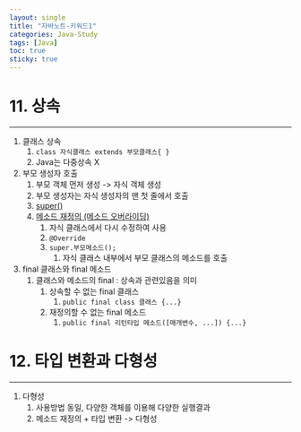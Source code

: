 ```yaml
---
layout: single
title: "자바노트-키워드1" 
categories: Java-Study
tags: [Java]
toc: true
sticky: true
---
```

# 11. 상속
---
1. 클래스 상속
	1. `class 자식클래스 extends 부모클래스{ }`
	2. Java는 다중상속 X
2. 부모 생성자 호출
	1. 부모 객체 먼저 생성 -> 자식 객체 생성
	2. 부모 생성자는 자식 생성자의 맨 첫 줄에서 호출
	3. [super()](https://m1nkyu.github.io/super()/)
	4. [메소드 재정의 (메소드 오버라이딩)](https://m1nkyu.github.io/%EB%A9%94%EC%86%8C%EB%93%9C-%EC%9E%AC%EC%A0%95%EC%9D%98-(%EB%A9%94%EC%86%8C%EB%93%9C-%EC%98%A4%EB%B2%84%EB%9D%BC%EC%9D%B4%EB%94%A9)/)
		1. 자식 클래스에서 다시 수정하여 사용
		2. `@Override`
		3. `super.부모메소드();`
			1. 자식 클래스 내부에서 부모 클래스의 메소드를 호출
3. final 클래스와 final 메소드
	1. 클래스와 메소드의 final : 상속과 관련있음을 의미
		1. 상속할 수 없는 final 클래스
			1. `public final class 클래스 {...}`
		2. 재정의할 수 없는 final 메소드
			1. `public final 리턴타입 메소드([매개변수, ...]) {...}`

# 12. 타입 변환과 다형성
---
1. 다형성
	1. 사용방법 동일, 다양한 객체를 이용해 다양한 실행결과
	2. 메소드 재정의 + 타입 변환 -> 다형성